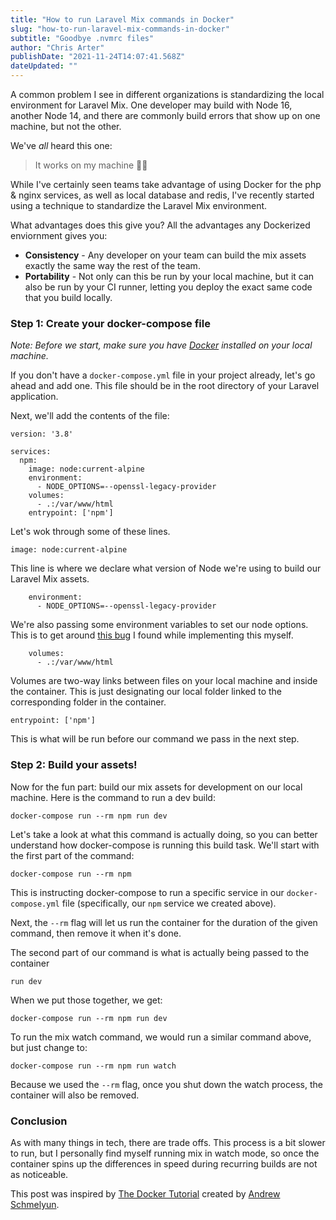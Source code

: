 ```yaml
---
title: "How to run Laravel Mix commands in Docker"
slug: "how-to-run-laravel-mix-commands-in-docker"
subtitle: "Goodbye .nvmrc files"
author: "Chris Arter"
publishDate: "2021-11-24T14:07:41.568Z"
dateUpdated: ""
---
```


A common problem I see in different organizations is standardizing the local environment for Laravel Mix. One developer may build with Node 16, another Node 14, and there are commonly build errors that show up on one machine, but not the other.

We've _all_ heard this one:

> It works on my machine 🤷‍♂️

While I've certainly seen teams take advantage of using Docker for the php & nginx services, as well as local database and redis, I've recently started using a technique to standardize the Laravel Mix environment.

What advantages does this give you? All the advantages any Dockerized enviornment gives you:

*   **Consistency** - Any developer on your team can build the mix assets exactly the same way the rest of the team.
*   **Portability** - Not only can this be run by your local machine, but it can also be run by your CI runner, letting you deploy the exact same code that you build locally.

### Step 1: Create your docker-compose file

_Note: Before we start, make sure you have [Docker](https://www.docker.com/) installed on your local machine._

If you don't have a `docker-compose.yml` file in your project already, let's go ahead and add one. This file should be in the root directory of your Laravel application.

Next, we'll add the contents of the file:

    version: '3.8'
    
    services:
      npm:
        image: node:current-alpine
        environment:
          - NODE_OPTIONS=--openssl-legacy-provider
        volumes:
          - .:/var/www/html
        entrypoint: ['npm']
    

Let's wok through some of these lines.

    image: node:current-alpine
    

This line is where we declare what version of Node we're using to build our Laravel Mix assets.

        environment:
          - NODE_OPTIONS=--openssl-legacy-provider
    

We're also passing some environment variables to set our node options. This is to get around [this bug](https://github.com/webpack/webpack/issues/14532#issuecomment-947012063) I found while implementing this myself.

        volumes:
          - .:/var/www/html
    

Volumes are two-way links between files on your local machine and inside the container. This is just designating our local folder linked to the corresponding folder in the container.

    entrypoint: ['npm']
    

This is what will be run before our command we pass in the next step.

### Step 2: Build your assets!

Now for the fun part: build our mix assets for development on our local machine. Here is the command to run a dev build:

    docker-compose run --rm npm run dev
    

Let's take a look at what this command is actually doing, so you can better understand how docker-compose is running this build task. We'll start with the first part of the command:

    docker-compose run --rm npm
    

This is instructing docker-compose to run a specific service in our `docker-compose.yml` file (specifically, our `npm` service we created above).

Next, the `--rm` flag will let us run the container for the duration of the given command, then remove it when it's done.

The second part of our command is what is actually being passed to the container

    run dev
    

When we put those together, we get:

    docker-compose run --rm npm run dev
    

To run the mix watch command, we would run a similar command above, but just change to:

    docker-compose run --rm npm run watch
    

Because we used the `--rm` flag, once you shut down the watch process, the container will also be removed.

### Conclusion

As with many things in tech, there are trade offs. This process is a bit slower to run, but I personally find myself running mix in watch mode, so once the container spins up the differences in speed during recurring builds are not as noticeable.

This post was inspired by [The Docker Tutorial](https://laracasts.com/series/the-docker-tutorial) created by [Andrew Schmelyun](https://twitter.com/aschmelyun).